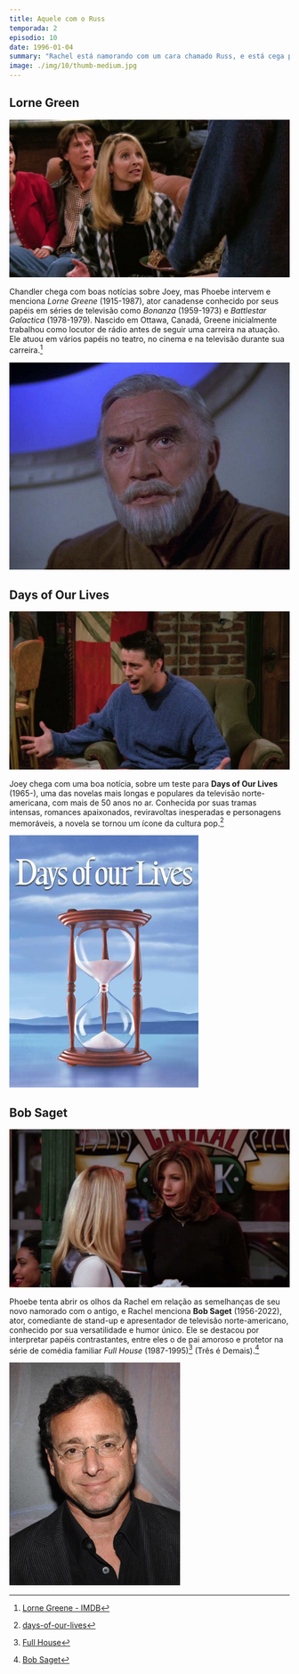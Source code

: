 ```yaml
---
title: Aquele com o Russ
temporada: 2
episodio: 10
date: 1996-01-04
summary: "Rachel está namorando com um cara chamado Russ, e está cega por sua misteriosa semelhança com Ross."
image: ./img/10/thumb-medium.jpg
---
```


## Lorne Green

![Lorne Green](./img/10/lorne-green.jpg)

<cena>
    <chandler
        original="- Guess who's back in show business?"
        traducao="- Adivinhem quem voltou ao meio artístico?"
    />
    <phoebe
        original="- Ooh, ooh. Lorne Greene?"
        traducao="- Uh, Uh. Lorne Greene?"
    />
    <chandler
        original="- No, Pheebs. You know why? Because he's dead."
        traducao="- Não Pheebs. E sabe por quê? Porque ele já morreu."
    />
    <phoebe
        original="- Oh, no."
        traducao="- Oh, não."
    />
</cena>

Chandler chega com boas notícias sobre Joey, mas Phoebe intervem e menciona
*Lorne Greene* (1915-1987), ator canadense conhecido por seus papéis em séries de
televisão como *Bonanza* (1959-1973) e *Battlestar Galactica* (1978-1979).
Nascido em Ottawa, Canadá, Greene inicialmente trabalhou como locutor de rádio
antes de seguir uma carreira na atuação. Ele atuou em vários papéis no teatro,
no cinema e na televisão durante sua carreira.[^greene]

![Lorne Greene em Battlestar Galactica](./img/10/lorne-green-galactica.jpg)

[^greene]: [Lorne Greene - IMDB](https://www.imdb.com/name/nm0001296)

## Days of Our Lives

![Days of Our Lives](./img/10/friends_s02e10_720p_days_of_our_lives.jpg)

<cena>
    <joey
        original="- My agent just called me with an audition for Days of our Lives."
        traducao="- Vou fazer um teste para a novela Days of Our Lives!"
    ></joey>
    <phoebe
        original="- We have to celebrate. We should do a soap opera theme."
        traducao="- Temos que comemorar. Vamos escolher um tema de novela."
    ></phoebe>
    <chandler
        original="- We could all sleep together, and then one of us could get amnesia."
        traducao="- Podemos dormir juntos e um de nós ficar com amnésia!"
    />
</cena>

Joey chega com uma boa notícia, sobre um teste para **Days of Our Lives** (1965-),
uma das novelas mais longas e populares da televisão norte-americana, com mais de 50 anos no
ar. Conhecida por suas tramas intensas, romances apaixonados, reviravoltas inesperadas e
personagens memoráveis, a novela se tornou um ícone da cultura pop.[^days-of-our-lives]

![Days of Our Lives - Poster](./img/10/days-of-our-lives-poster.jpg)

[^days-of-our-lives]: [days-of-our-lives](https://www.imdb.com/title/tt0058796/)

## Bob Saget

![Bob Saget](./img/10/friends_s02e10_720p_bob_segat.jpg)

<cena>
    <phoebe
        original="- Doesn't Russ just remind you of someone?"
        traducao="- O Russ não lembra alguém?"
    ></phoebe>
    <rachel
        original="- Bob Saget?"
        traducao="- Bob Saget?"
    ></rachel>
    <phoebe
        original="- Oh, yeah. No, no, no."
        traducao="- É mesmo! Não, não, não!"
    ></phoebe>
</cena>

Phoebe tenta abrir os olhos da Rachel em relação as semelhanças de seu novo namorado
com o antigo, e Rachel menciona **Bob Saget** (1956-2022), ator, comediante de stand-up
e apresentador de televisão norte-americano, conhecido por sua versatilidade e humor
único. Ele se destacou por interpretar papéis contrastantes, entre eles o de pai
amoroso e protetor na série de comédia familiar *Full House* (1987-1995)[^full-house] (Três é Demais).[^saget]

![Bob Saget](./img/10/bob-saget-retrato.jpg)

[^saget]: [Bob Saget](https://www.imdb.com/name/nm0756114/)
[^full-house]: [Full House](https://www.imdb.com/title/tt0092359/)
